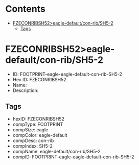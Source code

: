 



Contents
========

* [FZECONRIBSH52>eagle-default/con-rib/SH5-2](#fzeconribsh52eagle-defaultcon-ribsh5-2)
	* [Tags](#tags)

# FZECONRIBSH52>eagle-default/con-rib/SH5-2

- ID: FOOTPRINT-eagle-eagle-default-con-rib-SH5-2
- Hex ID: FZECONRIBSH52
- Name: 
- Description: 

## Tags

- hexID: FZECONRIBSH52
- oompType: FOOTPRINT
- oompSize: eagle
- oompColor: eagle-default
- oompDesc: con-rib
- oompIndex: SH5-2
- oompName: eagle-default/con-rib/SH5-2
- oompID: FOOTPRINT-eagle-eagle-default-con-rib-SH5-2
